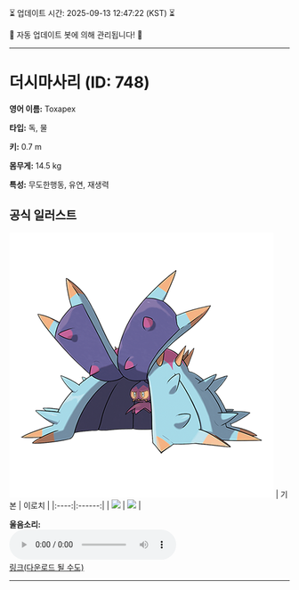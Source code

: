 
⏳ 업데이트 시간: 2025-09-13 12:47:22 (KST) ⏳

🤖 자동 업데이트 봇에 의해 관리됩니다! 🤖

---

# 더시마사리 (ID: 748)
**영어 이름:** Toxapex

**타입:** 독, 물

**키:** 0.7 m

**몸무게:** 14.5 kg

**특성:** 무도한행동, 유연, 재생력

## 공식 일러스트
![](https://raw.githubusercontent.com/PokeAPI/sprites/master/sprites/pokemon/other/official-artwork/748.png)
| 기본 | 이로치 |
|:----:|:------:|
| <img src="http://play.pokemonshowdown.com/sprites/ani/toxapex.gif" width="200"> | <img src="http://play.pokemonshowdown.com/sprites/ani-shiny/toxapex.gif" width="200"> |

**울음소리:**<br><audio controls src="https://raw.githubusercontent.com/PokeAPI/cries/main/cries/pokemon/latest/748.ogg"></audio><br> [링크(다운로드 될 수도)](https://raw.githubusercontent.com/PokeAPI/cries/main/cries/pokemon/latest/748.ogg)


---
